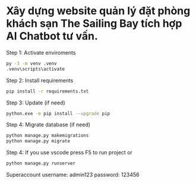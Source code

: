 ﻿# Xây dựng website quản lý đặt phòng khách sạn The Sailing Bay tích hợp AI Chatbot tư vấn.

Step 1: Activate enviroments
```bash
py -3 -m venv .venv
.venv\scripts\activate
```

Step 2: Install requirements 
```bash
pip install -r requirements.txt
```
Step 3: Update (if need)
```bash
python.exe -m pip install --upgrade pip
```
Step 4: Migrate database (if need)
```bash
python manage.py makemigrations
python manage.py migrate
```

Step 4: If you use vscode press F5 to run project or
```bash
python manage.py runserver
```
Superaccount
username: admin123
password: 123456